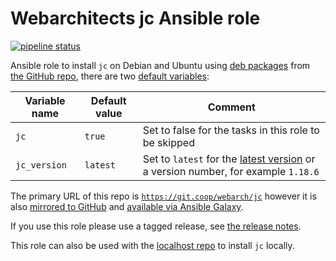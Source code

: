 # Webarchitects jc Ansible role 

[![pipeline status](https://git.coop/webarch/jc/badges/main/pipeline.svg)](https://git.coop/webarch/jc/-/commits/main)

Ansible role to install `jc` on Debian and Ubuntu using [deb packages](https://github.com/kellyjonbrazil/jc/releases) from [the GitHub repo](https://github.com/kellyjonbrazil/jc), there are two [default variables](defaults/main.yml):

| Variable name        | Default value    | Comment                                                                                                                                   |
|----------------------|------------------|-------------------------------------------------------------------------------------------------------------------------------------------|
| `jc`                 | `true`           | Set to false for the tasks in this role to be skipped                                                                                     |
| `jc_version`         | `latest`         | Set to `latest` for the [latest version](https://github.com/kellyjonbrazil/jc/releases/latest) or a version number, for example `1.18.6` |


The primary URL of this repo is [`https://git.coop/webarch/jc`](https://git.coop/webarch/jc) however it is also [mirrored to GitHub](https://github.com/webarch-coop/ansible-role-jc) and [available via Ansible Galaxy](https://galaxy.ansible.com/chriscroome/jc).

If you use this role please use a tagged release, see [the release notes](https://git.coop/webarch/jc/-/releases).

This role can also be used with the [localhost repo](https://git.coop/webarch/localhost) to install `jc` locally.
